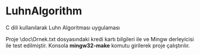 # LuhnAlgorithm
C dili kullanılarak Luhn Algoritması uygulaması

Proje \doc\Ornek.txt dosyasındaki kredi kartı bilgileri ile ve Mingw derleyicisi ile test edilmiştir.
Konsola **mingw32-make** komutu girilerek proje çalıştırılır.
